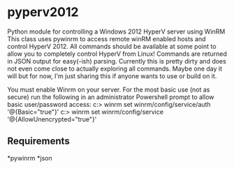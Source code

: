 # pyperv2012
Python module for controlling a Windows 2012 HyperV server using WinRM
This class uses pywinrm to access remote winRM enabled hosts and control HyperV 2012. 
All commands should be available at some point to allow you to completely control HyperV from Linux!
Commands are returned in JSON output for easy(-ish) parsing. Currently this is pretty dirty and does not even come close to actually exploring all commands. Maybe one day it will but for now, I'm just sharing this if anyone wants to use or build on it.

You must enable Winrm on your server. For the most basic use (not as secure) run the following in an administrator Powershell prompt to allow basic user/password access:
c:\> winrm set winrm/config/service/auth '@{Basic="true"}'
c:\> winrm set winrm/config/service '@{AllowUnencrypted="true"}'


## Requirements
*pywinrm
*json

